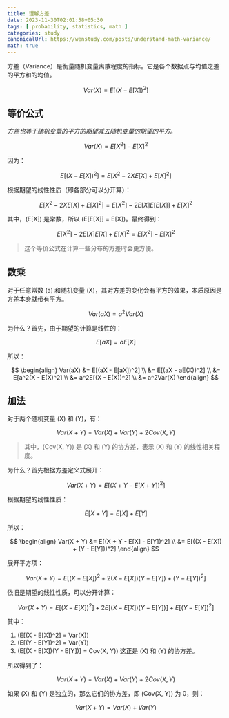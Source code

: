```yaml
---
title: 理解方差
date: 2023-11-30T02:01:58+05:30
tags: [ probability, statistics, math ]
categories: study
canonicalUrl: https://wenstudy.com/posts/understand-math-variance/
math: true
---
```


方差（Variance）是衡量随机变量离散程度的指标。它是各个数据点与均值之差的平方和的均值。
<!--more-->

$$
Var(X) = E[(X - E[X])^2]
$$

## 等价公式
_方差也等于随机变量的平方的期望减去随机变量的期望的平方。_

$$
Var(X) = E[X^2] - E[X]^2
$$

因为：

$$
E[(X - E[X])^2] = E[X^2 - 2XE[X] + E[X]^2]
$$

根据期望的线性性质（即各部分可以分开算）：

$$
E[X^2 - 2XE[X] + E[X]^2] = E[X^2] - 2E[X]E[E[X]] + E[X]^2
$$

其中，\(E[X]\) 是常数，所以 \(E[E[X]] = E[X]\)。最终得到：

$$
E[X^2] - 2E[X]E[X] + E[X]^2 = E[X^2] - E[X]^2
$$

> 这个等价公式在计算一些分布的方差时会更方便。

## 数乘

对于任意常数 \(a\) 和随机变量 \(X\)，其对方差的变化会有平方的效果，本质原因是方差本身就带有平方。

$$
Var(aX) = a^2 Var(X)
$$

为什么？首先，由于期望的计算是线性的：

$$
E[aX] = aE[X]
$$

所以：

$$
\begin{align}
Var(aX) &= E[(aX - E[aX])^2] \\
&= E[(aX - aE(X))^2] \\
&= E[a^2(X - E(X)^2] \\
&= a^2E[(X - E(X))^2] \\
&= a^2Var(X)
\end{align}
$$

## 加法

对于两个随机变量 \(X\) 和 \(Y\)，有：

$$
Var(X + Y) = Var(X) + Var(Y) + 2Cov(X, Y)
$$

> 其中，\(Cov(X, Y)\) 是 \(X\) 和 \(Y\) 的协方差，表示 \(X\) 和 \(Y\) 的线性相关程度。

为什么？首先根据方差定义式展开：

$$
Var(X + Y) = E[(X + Y - E[X + Y])^2]
$$

根据期望的线性性质：

$$
E[X + Y] = E[X] + E[Y]
$$

所以：

$$
\begin{align}
Var(X + Y) &= E[(X + Y - E[X] - E[Y])^2] \\
&= E[((X - E[X]) + (Y - E[Y]))^2]
\end{align}
$$

展开平方项：

$$
Var(X + Y) = E[(X - E[X])^2 + 2(X - E[X])(Y - E[Y]) + (Y - E[Y])^2]
$$

依旧是期望的线性性质，可以分开计算：

$$
Var(X + Y) = E[(X - E[X])^2] + 2E[(X - E[X])(Y - E[Y])] + E[(Y - E[Y])^2]
$$

其中：
1. \(E[(X - E[X])^2] = Var(X)\)
2. \(E[(Y - E[Y])^2] = Var(Y)\)
3. \(E[(X - E[X])(Y - E[Y])] = Cov(X, Y)\) 这正是 \(X\) 和 \(Y\) 的协方差。

所以得到了：

$$
Var(X + Y) = Var(X) + Var(Y) + 2Cov(X, Y)
$$

如果 \(X\) 和 \(Y\) 是独立的，那么它们的协方差，即 \(Cov(X, Y)\) 为 0，则：

$$
Var(X + Y) = Var(X) + Var(Y)
$$
